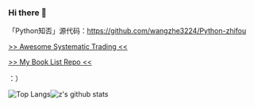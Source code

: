 ### Hi there 👋

「Python知否」源代码：https://github.com/wangzhe3224/Python-zhifou

[>> Awesome Systematic Trading <<](https://github.com/wangzhe3224/awesome-systematic-trading)

[>> My Book List Repo <<](https://github.com/wangzhe3224/books)

：）

![Top Langs](https://github-readme-stats.vercel.app/api/top-langs/?username=wangzhe3224&hide=Jupyter%20Notebook,C++,Fortran,HTML,JavaScript,Cpp,Stylus，Groff,groff,assembly,Stylus,makefile&langs_count=5)![z's github stats](https://github-readme-stats.vercel.app/api?username=wangzhe3224&count_private=true&show_icons=true)
